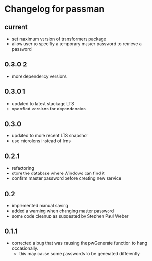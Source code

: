 # Changelog for passman

## current

- set maximum version of transformers package
- allow user to specifiy a temporary master password to retrieve a password

## 0.3.0.2

- more dependency versions

## 0.3.0.1

- updated to latest stackage LTS
- specified versions for dependencies

## 0.3.0

- updated to more recent LTS snapshot
- use microlens instead of lens

## 0.2.1

- refactoring
- store the database where Windows can find it
- confirm master password before creating new service

## 0.2

- implemented manual saving
- added a warning when changing master password
- some code cleanup as suggested by [Stephen Paul Weber](https://github.com/singpolyma)

## 0.1.1

- corrected a bug that was causing the pwGenerate function to hang occasionally.
  - this may cause some passwords to be generated differently
